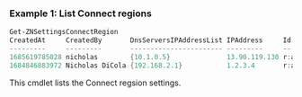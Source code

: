### Example 1: List Connect regions
```powershell
Get-ZNSettingsConnectRegion
CreatedAt     CreatedBy       DnsServersIPAddressList IPAddress     Id           Name       UpdatedAt     UpdatedBy
---------     ---------       ----------------------- ---------     --           ----       ---------     ---------
1685619785028 nicholas        {10.1.0.5}              13.90.119.130 r:a:qjNbW2rx azure-posh 1685619785028 nicholas
1684846883972 Nicholas DiCola {192.168.2.1}           1.2.3.4       r:a:q0tqD2rf TestRegion 1684846883972 Nicholas DiCola
```

This cmdlet lists the Connect regsion settings.
